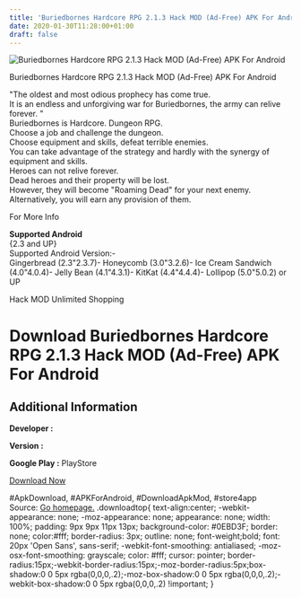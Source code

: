 ```yaml
---
title: 'Buriedbornes Hardcore RPG 2.1.3 Hack MOD (Ad-Free) APK For Android'
date: 2020-01-30T11:28:00+01:00
draft: false
---
```


![Buriedbornes Hardcore RPG 2.1.3 Hack MOD (Ad-Free) APK For Android](https://i0.wp.com/apkhome.net/wp-content/uploads/2017/05/Buriedbornes-Hardcore-RPG-2.1.3.png "Buriedbornes Hardcore RPG 2.1.3 Hack MOD (Ad-Free) APK For Android")

  

Buriedbornes Hardcore RPG 2.1.3 Hack MOD (Ad-Free) APK For Android

"The oldest and most odious prophecy has come true.  
It is an endless and unforgiving war for Buriedbornes, the army can relive forever. "  
Buriedbornes is Hardcore. Dungeon RPG.  
Choose a job and challenge the dungeon.  
Choose equipment and skills, defeat terrible enemies.  
You can take advantage of the strategy and hardly with the synergy of equipment and skills.  
Heroes can not relive forever.  
Dead heroes and their property will be lost.  
However, they will become "Roaming Dead" for your next enemy.  
Alternatively, you will earn any provision of them.

For More Info

**Supported Android**  
{2.3 and UP}  
Supported Android Version:-  
Gingerbread (2.3"2.3.7)- Honeycomb (3.0"3.2.6)- Ice Cream Sandwich (4.0"4.0.4)- Jelly Bean (4.1"4.3.1)- KitKat (4.4"4.4.4)- Lollipop (5.0"5.0.2) or UP

Hack MOD Unlimited Shopping

Download Buriedbornes Hardcore RPG 2.1.3 Hack MOD (Ad-Free) APK For Android
===========================================================================

Additional Information
----------------------

**Developer :**

**Version :**

**Google Play :** PlayStore

  

[Download Now](https://store4app.co/post/buriedbornes-hardcore-rpg-2-1-3-hack-mod-ad-free-apk-for-android_1573671159)

  
#ApkDownload, #APKForAndroid, #DownloadApkMod, #store4app  
Source: [Go homepage.](https://store4app.co/post/buriedbornes-hardcore-rpg-2-1-3-hack-mod-ad-free-apk-for-android_1573671159) .downloadtop{ text-align:center; -webkit-appearance: none; -moz-appearance: none; appearance: none; width: 100%; padding: 9px 9px 11px 13px; background-color: #0EBD3F; border: none; color:#fff; border-radius: 3px; outline: none; font-weight;bold; font: 20px 'Open Sans', sans-serif; -webkit-font-smoothing: antialiased; -moz-osx-font-smoothing: grayscale; color: #fff; cursor: pointer; border-radius:15px;-webkit-border-radius:15px;-moz-border-radius:5px;box-shadow:0 0 5px rgba(0,0,0,.2);-moz-box-shadow:0 0 5px rgba(0,0,0,.2);-webkit-box-shadow:0 0 5px rgba(0,0,0,.2) !important; }